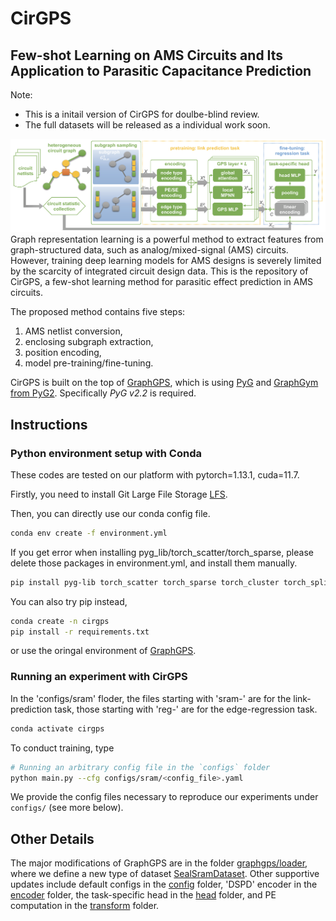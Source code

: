 # CirGPS
## Few-shot Learning on AMS Circuits and Its Application to Parasitic Capacitance Prediction
Note: 
* This is a initail version of CirGPS for doulbe-blind review.
* The full datasets will be released as a individual work soon.

![](imgs/fig-gps.png)
Graph representation learning is a powerful method to extract features from graph-structured data, such as analog/mixed-signal (AMS) circuits. However, training deep learning models for AMS designs is severely limited by the scarcity of integrated circuit design data. 
This is the repository of CirGPS, a few-shot learning method for parasitic effect prediction in AMS circuits.

The proposed method contains five steps: 
1. AMS netlist conversion, 
2. enclosing subgraph extraction, 
3. position encoding, 
4. model pre-training/fine-tuning. 

CirGPS is built on the top of [GraphGPS](https://github.com/rampasek/GraphGPS.git), which is
using [PyG](https://www.pyg.org/) and [GraphGym from PyG2](https://pytorch-geometric.readthedocs.io/en/2.0.0/notes/graphgym.html).
Specifically *PyG v2.2* is required.

## Instructions

### Python environment setup with Conda
These codes are tested on our platform with pytorch=1.13.1, cuda=11.7.

Firstly, you need to install Git Large File Storage [LFS](https://docs.github.com/en/repositories/working-with-files/managing-large-files/installing-git-large-file-storage).

Then, you can directly use our conda config file.
``` bash
conda env create -f environment.yml
```
If you get error when installing pyg_lib/torch_scatter/torch_sparse, please delete those packages in environment.yml, and install them manually.
``` bash
pip install pyg-lib torch_scatter torch_sparse torch_cluster torch_spline_conv -f https://data.pyg.org/whl/torch-1.13.1+cu117.html
```
You can also try pip instead,
```bash
conda create -n cirgps
pip install -r requirements.txt
```
or use the oringal environment of [GraphGPS](https://github.com/rampasek/GraphGPS.git).

### Running an experiment with CirGPS
In the 'configs/sram' floder, the files starting with 'sram-' are for the link-prediction task, those starting with 'reg-' are for the edge-regression task.

```bash
conda activate cirgps
```
To conduct training, type
```bash
# Running an arbitrary config file in the `configs` folder
python main.py --cfg configs/sram/<config_file>.yaml 
```
We provide the config files necessary to reproduce our experiments under `configs/` (see more below).

## Other Details
The major modifications of GraphGPS are in the folder [graphgps/loader](graphgps/loader), where we define a new type of dataset [SealSramDataset](graphgps/loader/dataset/sram_dataset.py).
Other supportive updates include default configs in the [config](graphgps/config) folder, 'DSPD' encoder in the [encoder](graphgps/encoder) folder, the task-specific head in the [head](graphgps/head) folder, and PE computation in the [transform](graphgps/transform) folder.